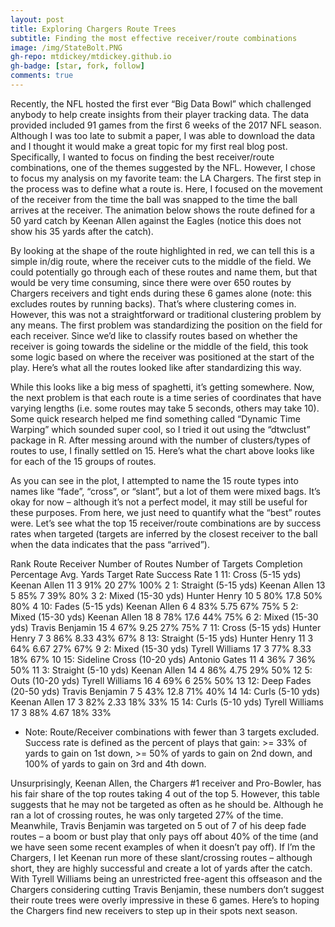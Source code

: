 ```yaml
---
layout: post
title: Exploring Chargers Route Trees
subtitle: Finding the most effective receiver/route combinations
image: /img/StateBolt.PNG
gh-repo: mtdickey/mtdickey.github.io
gh-badge: [star, fork, follow]
comments: true
---
```


Recently, the NFL hosted the first ever “Big Data Bowl” which challenged anybody to help create insights from their player tracking data.  The data provided included 91 games from the first 6 weeks of the 2017 NFL season.  Although I was too late to submit a paper, I was able to download the data and I thought it would make a great topic for my first real blog post.  Specifically, I wanted to focus on finding the best receiver/route combinations, one of the themes suggested by the NFL.  However, I chose to focus my analysis on my favorite team: the LA Chargers.
The first step in the process was to define what a route is.  Here, I focused on the movement of the receiver from the time the ball was snapped to the time the ball arrives at the receiver.  The animation below shows the route defined for a 50 yard catch by Keenan Allen against the Eagles (notice this does not show his 35 yards after the catch).

 
By looking at the shape of the route highlighted in red, we can tell this is a simple in/dig route, where the receiver cuts to the middle of the field.  We could potentially go through each of these routes and name them, but that would be very time consuming, since there were over 650 routes by Chargers receivers and tight ends during these 6 games alone (note: this excludes routes by running backs).  That’s where clustering comes in.
However, this was not a straightforward or traditional clustering problem by any means.  The first problem was standardizing the position on the field for each receiver.  Since we’d like to classify routes based on whether the receiver is going towards the sideline or the middle of the field, this took some logic based on where the receiver was positioned at the start of the play.  Here’s what all the routes looked like after standardizing this way.
 

While this looks like a big mess of spaghetti, it’s getting somewhere.  Now, the next problem is that each route is a time series of coordinates that have varying lengths (i.e. some routes may take 5 seconds, others may take 10).  Some quick research helped me find something called “Dynamic Time Warping” which sounded super cool, so I tried it out using the “dtwclust” package in R.  After messing around with the number of clusters/types of routes to use, I finally settled on 15.  Here’s what the chart above looks like for each of the 15 groups of routes.
 
As you can see in the plot, I attempted to name the 15 route types into names like “fade”, “cross”, or “slant”, but a lot of them were mixed bags.  It’s okay for now – although it’s not a perfect model, it may still be useful for these purposes.
From here, we just need to quantify what the “best” routes were.  Let’s see what the top 15 receiver/route combinations are by success rates when targeted (targets are inferred by the closest receiver to the ball when the data indicates that the pass “arrived”).

Rank	Route	Receiver	Number of Routes	Number of Targets	Completion Percentage	Avg. Yards	Target Rate	Success Rate
1	11: Cross (5-15 yds)	Keenan Allen	11	3	91%	20	27%	100%
2	1: Straight (5-15 yds)	Keenan Allen	13	5	85%	7	39%	80%
3	2: Mixed (15-30 yds)	Hunter Henry	10	5	80%	17.8	50%	80%
4	10: Fades (5-15 yds)	Keenan Allen	6	4	83%	5.75	67%	75%
5	2: Mixed (15-30 yds)	Keenan Allen	18	8	78%	17.6	44%	75%
6	2: Mixed (15-30 yds)	Travis Benjamin	15	4	67%	9.25	27%	75%
7	11: Cross (5-15 yds)	Hunter Henry	7	3	86%	8.33	43%	67%
8	13: Straight (5-15 yds)	Hunter Henry	11	3	64%	6.67	27%	67%
9	2: Mixed (15-30 yds)	Tyrell Williams	17	3	77%	8.33	18%	67%
10	15: Sideline Cross (10-20 yds)	Antonio Gates	11	4	36%	7	36%	50%
11	3: Straight (5-10 yds)	Keenan Allen	14	4	86%	4.75	29%	50%
12	5: Outs (10-20 yds)	Tyrell Williams	16	4	69%	6	25%	50%
13	12: Deep Fades (20-50 yds)	Travis Benjamin	7	5	43%	12.8	71%	40%
14	14: Curls (5-10 yds)	Keenan Allen	17	3	82%	2.33	18%	33%
15	14: Curls (5-10 yds)	Tyrell Williams	17	3	88%	4.67	18%	33%

* Note: Route/Receiver combinations with fewer than 3 targets excluded. Success rate is defined as the percent of plays that gain: >= 33% of yards to gain on 1st down, >= 50% of yards to gain on 2nd down, and 100% of yards to gain on 3rd and 4th down.


Unsurprisingly, Keenan Allen, the Chargers #1 receiver and Pro-Bowler, has his fair share of the top routes taking 4 out of the top 5.  However, this table suggests that he may not be targeted as often as he should be.  Although he ran a lot of crossing routes, he was only targeted 27% of the time.  Meanwhile, Travis Benjamin was targeted on 5 out of 7 of his deep fade routes – a boom or bust play that only pays off about 40% of the time (and we have seen some recent examples of when it doesn’t pay off).  If I’m the Chargers, I let Keenan run more of these slant/crossing routes – although short, they are highly successful and create a lot of yards after the catch.
With Tyrell Williams being an unrestricted free-agent this offseason and the Chargers considering cutting Travis Benjamin, these numbers don’t suggest their route trees were overly impressive in these 6 games.  Here’s to hoping the Chargers find new receivers to step up in their spots next season.
